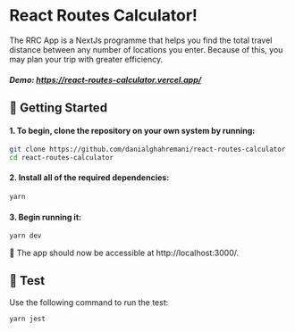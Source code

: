 # React Routes Calculator!

The RRC App is a NextJs programme that helps you find the total travel distance between any number of locations you enter. Because of this, you may plan your trip with greater efficiency.

##### Demo: https://react-routes-calculator.vercel.app/

###

## 🏁 Getting Started

#### 1. To begin, clone the repository on your own system by running:

```bash
git clone https://github.com/danialghahremani/react-routes-calculator
cd react-routes-calculator
```

#### 2. Install all of the required dependencies:

```bash
yarn
```

#### 3. Begin running it:

```bash
yarn dev
```

🚀 The app should now be accessible at http://localhost:3000/.

## 🧪 Test

Use the following command to run the test:

```bash
yarn jest
```
